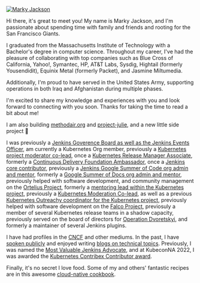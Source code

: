 [![Marky Jackson](https://i.ibb.co/zPzLYSB/IMG-0669.jpg)](https://github.com/markyjackson-taulia)

Hi there, it's great to meet you! My name is Marky Jackson, and I'm passionate about spending time with family and friends and rooting for the San Francisco Giants.

I graduated from the Massachusetts Institute of Technology with a Bachelor's degree in computer science. Throughout my career, I've had the pleasure of collaborating with top companies such as Blue Cross of California, Yahoo!, Symantec, HP, AT&T Labs, Sysdig, Hightail (formerly Yousendidit), Equinix Metal (formerly Packet), and Jasmine Miltumedia.

Additionally, I'm proud to have served in the United States Army, supporting operations in both Iraq and Afghanistan during multiple phases.

I'm excited to share my knowledge and experiences with you and look forward to connecting with you soon. Thanks for taking the time to read a bit about me!

I am also building [methodair.org](https://methodair.org) and [project-julie](https://www.projectjulie.org), and a new little side project 🤫

I was previously a [Jenkins Goverence Board as well as the Jenkins Events Officer](https://groups.google.com/g/jenkinsci-dev/c/JusGlXCwbx0/m/2yHT3BFcAAAJ), am currently a Kubernetes Org member, previously a [Kubernetes project moderator co-lead](https://github.com/kubernetes/community/pull/5783#issuecomment-841935980), once a [Kubernetes Release Manager Associate](https://github.com/markyjackson-taulia/sig-release/blob/master/release-managers.md), formerly a [Continuous Delivery Foundation Ambassador](https://cd.foundation/ambassador-program-overview-application/community-ambassador-cohort20/), once a [Jenkins core contributor](https://www.jenkins.io/blog/authors/markyjackson-taulia/), previously a [Jenkins Google Summer of Code org admin and mentor](https://www.jenkins.io/sigs/gsoc/), formerly a [Google Summer of Docs org admin and mentor](https://www.jenkins.io/sigs/docs/gsod/), previously helped with software development, and community management on the [Ortelius Project](https://ortelius.io), formerly a [mentoring lead within the Kubernetes project](https://github.com/kubernetes/community/blob/master/mentoring/OWNERS#L6), previously a [Kubernetes Moderation Co-lead](https://github.com/kubernetes/community/blob/master/communication/moderators.md), as well as a previous [Kubernetes Outreachy coordinator for the Kubernetes project](https://www.outreachy.org/communities/cfp/kubernetes/), previously helped with software development on the [Falco Project](https://falco.org), previosuly a member of several Kubernetes release teams in a shadow capacity, previously served on the board of directors for [Operation Dvoretskyi](https://www.operationdvoretskyi.org), and formerly a maintainer of several Jenkins plugins.

I have had profiles in the [CNCF](https://www.cncf.io/blog/2020/02/18/why-i-contribute-to-the-open-source-community-and-you-should-too/) and other mediums. In the past, I have  [spoken publicly](https://www.youtube.com/watch?v=h4hKSXjCqyI) and enjoyed writing [blogs on technical topics](https://cd.foundation/blog/2020/05/29/mlops-an-introduction/). Previously, I was named the [Most Valuable Jenkins Advocate](https://www.businesswire.com/news/home/20200924005128/en/DevOps-World-2020-Award-Winners-Announced), and at KubeconNA 2022, I was awarded the [Kubernetes Contribex Contributor award](https://www.kubernetes.dev/community/awards/2022/#contributor-experience).

Finally, it's no secret I love food. Some of my and others' fantastic recipes are in this awesome [cloud-native cookbook](https://github.com/cncf/cloud-native-community-cookbook).
